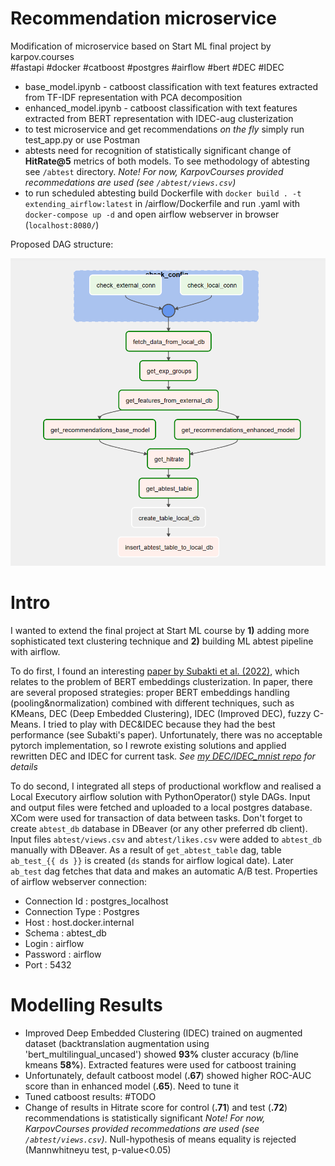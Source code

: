 # Recommendation microservice
Modification of microservice based on Start ML final project by karpov.courses <br />
#fastapi #docker #catboost #postgres #airflow #bert #DEC #IDEC

* base_model.ipynb - catboost classification with text features extracted from TF-IDF representation with PCA decomposition
* enhanced_model.ipynb - catboost classification with text features extracted from BERT representation with IDEC-aug clusterization
* to test microservice and get recommendations *on the fly* simply run test_app.py or use Postman
* abtests need for recognition of statistically significant change of **HitRate@5** metrics of both models. To see methodology of abtesting see `/abtest` directory. *Note! For now, KarpovCourses provided recommedations are used (see `/abtest/views.csv`)*
* to run scheduled abtesting build Dockerfile with `docker build . -t extending_airflow:latest` in /airflow/Dockerfile and run .yaml  with `docker-compose up -d` and open airflow webserver in browser (`localhost:8080/`)

Proposed DAG structure:

![DAG schema](DAG_schema.png)

# Intro
I wanted to extend the final project at Start ML course by **1)** adding more sophisticated text clustering technique and **2)** building ML abtest pipeline with airflow.

To do first, I found an interesting [paper by Subakti et al. (2022)](https://journalofbigdata.springeropen.com/articles/10.1186/s40537-022-00564-9), which relates to the problem of BERT embeddings clusterization. In paper, there are several proposed strategies: proper BERT embeddings handling (pooling&normalization) combined with different techniques, such as KMeans, DEC (Deep Embedded Clustering), IDEC (Improved DEC), fuzzy C-Means. I tried to play with DEC&IDEC because they had the best performance (see Subakti's paper). Unfortunately, there was no acceptable pytorch implementation, so I rewrote existing solutions and applied rewritten DEC and IDEC for current task. *See [my DEC/IDEC_mnist repo](https://github.com/grokhi/pytorch_DEC_IDEC_2022) for details*

To do second, I integrated all steps of productional workflow and realised a Local Executory airflow solution with PythonOperator() style DAGs. Input and output files were fetched and uploaded to a local postgres database. XCom were used for transaction of data between tasks. Don't forget to create `abtest_db` database in DBeaver (or any other preferred db client). Input files `abtest/views.csv` and `abtest/likes.csv` were added to `abtest_db` manually with DBeaver. As a result of `get_abtest_table` dag, table `ab_test_{{ ds }}` is created (`ds` stands for airflow logical date). Later `ab_test` dag fetches that data and makes an automatic A/B test. Properties of airflow webserver connection:
* Connection Id : postgres_localhost
* Connection Type : Postgres
* Host : host.docker.internal
* Schema : abtest_db
* Login : airflow
* Password : airflow
* Port : 5432 


# Modelling Results
- Improved Deep Embedded Clustering (IDEC) trained on augmented dataset (backtranslation augmentation using 'bert_multilingual_uncased') showed **93%** cluster accuracy (b/line kmeans **58%**). Extracted features were used for catboost training
- Unfortunately, default catboost model (**.67**) showed higher ROC-AUC score than in enhanced model (**.65**). Need to tune it
- Tuned catboost results: #TODO
- Change of results in Hitrate score for control (**.71**) and test (**.72**) recommendations is statistically significant *Note! For now, KarpovCourses provided recommedations are used (see `/abtest/views.csv`)*. Null-hypothesis of means equality is rejected (Mannwhitneyu test, p-value<0.05)
